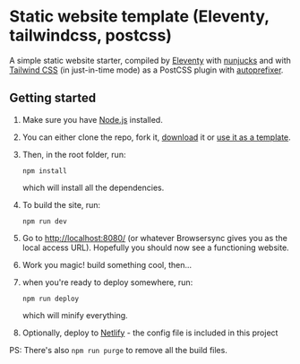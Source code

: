 # Static website template (Eleventy, tailwindcss, postcss)

A simple static website starter, compiled by [Eleventy](https://www.11ty.dev/) with [nunjucks](https://mozilla.github.io/nunjucks/) and with [Tailwind CSS](https://tailwindcss.com) (in just-in-time mode) as a PostCSS plugin with [autoprefixer](https://github.com/postcss/autoprefixer).

## Getting started

1. Make sure you have [Node.js](https://nodejs.org/en/) installed.

2. You can either clone the repo, fork it, [download](/archive/refs/heads/main.zip) it or [use it as a template](https://docs.github.com/en/repositories/creating-and-managing-repositories/creating-a-repository-from-a-template).
3. 
    Then, in the root folder, run:

    ```shell
    npm install
    ```

    which will install all the dependencies.

4. To build the site, run:

    ```shell
    npm run dev
    ```

5. Go to <http://localhost:8080/> (or whatever Browsersync gives you as the local access URL). Hopefully you should now see a functioning website.

6. Work you magic! build something cool, then...

7. when you're ready to deploy somewhere, run:

    ```shell
    npm run deploy
    ```

    which will minify everything.

8. Optionally, deploy to [Netlify](https://www.netlify.com/) - the config file is included in this project

PS: There's also `npm run purge` to remove all the build files.

